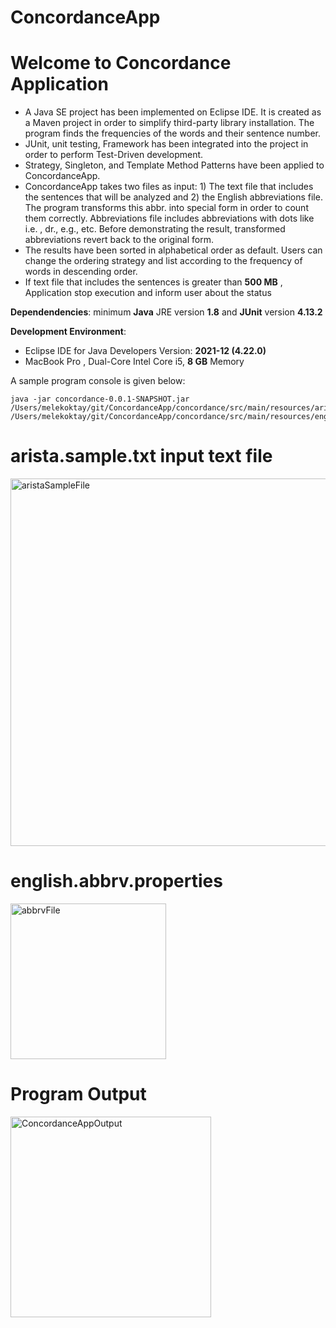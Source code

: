 # ConcordanceApp

Welcome to Concordance Application
===========

- A Java SE project has been implemented on Eclipse IDE. It is created as a Maven project in order to simplify third-party library installation. The program finds the frequencies of the words and their sentence number. 
- JUnit, unit testing, Framework has been integrated into the project in order to perform Test-Driven development.
- Strategy, Singleton, and Template Method Patterns have been applied to ConcordanceApp.
- ConcordanceApp takes two files as input: 1) The text file that includes the sentences that will be analyzed and 2) the English abbreviations file. The program transforms this abbr. into special form in order to count them correctly. Abbreviations file includes abbreviations with dots like  i.e. , dr., e.g., etc. Before demonstrating the result, transformed abbreviations revert back to the original form.
- The results have been sorted in alphabetical order as default. Users can change the ordering strategy and list according to the frequency of words in descending order.
- If text file that includes the sentences is greater than **500 MB** , Application stop execution and inform user about the status

**Dependendencies**: minimum **Java** JRE version **1.8** and **JUnit** version **4.13.2**

**Development Environment**: 
- Eclipse IDE for Java Developers Version: **2021-12 (4.22.0)**
- MacBook Pro , Dual-Core Intel Core i5, **8 GB** Memory


A sample program console is given below:

```console
java -jar concordance-0.0.1-SNAPSHOT.jar /Users/melekoktay/git/ConcordanceApp/concordance/src/main/resources/arista.sample.txt /Users/melekoktay/git/ConcordanceApp/concordance/src/main/resources/english.abbrv.properties
```

arista.sample.txt input text file
===========

<img width="588" alt="aristaSampleFile" src="https://user-images.githubusercontent.com/6720099/178770613-f30c5a2e-63f6-4a79-8924-ce8ca7e180bb.png">



english.abbrv.properties 
===========
<img width="249" alt="abbrvFile" src="https://user-images.githubusercontent.com/6720099/178770703-e53d7b96-a60e-4b3e-9a53-5720c2685504.png">


Program Output
===========

<img width="321" alt="ConcordanceAppOutput" src="https://user-images.githubusercontent.com/6720099/178771059-1696dd51-67a1-455d-9f62-a92d7eaa9244.png">



